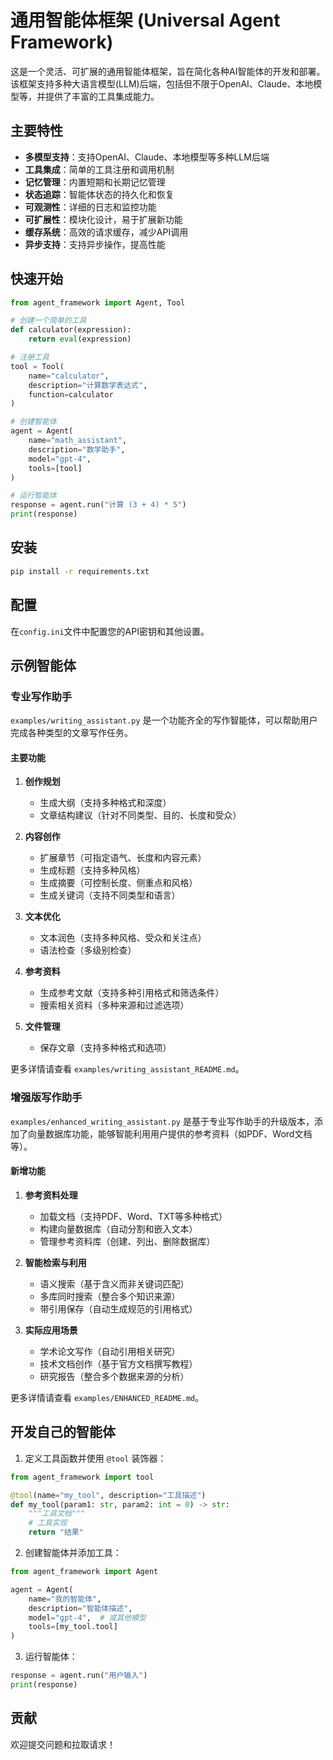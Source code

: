 # 通用智能体框架 (Universal Agent Framework)

这是一个灵活、可扩展的通用智能体框架，旨在简化各种AI智能体的开发和部署。该框架支持多种大语言模型(LLM)后端，包括但不限于OpenAI、Claude、本地模型等，并提供了丰富的工具集成能力。

## 主要特性

- **多模型支持**：支持OpenAI、Claude、本地模型等多种LLM后端
- **工具集成**：简单的工具注册和调用机制
- **记忆管理**：内置短期和长期记忆管理
- **状态追踪**：智能体状态的持久化和恢复
- **可观测性**：详细的日志和监控功能
- **可扩展性**：模块化设计，易于扩展新功能
- **缓存系统**：高效的请求缓存，减少API调用
- **异步支持**：支持异步操作，提高性能

## 快速开始

```python
from agent_framework import Agent, Tool

# 创建一个简单的工具
def calculator(expression):
    return eval(expression)

# 注册工具
tool = Tool(
    name="calculator",
    description="计算数学表达式",
    function=calculator
)

# 创建智能体
agent = Agent(
    name="math_assistant",
    description="数学助手",
    model="gpt-4",
    tools=[tool]
)

# 运行智能体
response = agent.run("计算 (3 + 4) * 5")
print(response)
```

## 安装

```bash
pip install -r requirements.txt
```

## 配置

在`config.ini`文件中配置您的API密钥和其他设置。

## 示例智能体

### 专业写作助手

`examples/writing_assistant.py` 是一个功能齐全的写作智能体，可以帮助用户完成各种类型的文章写作任务。

#### 主要功能

1. **创作规划**
   - 生成大纲（支持多种格式和深度）
   - 文章结构建议（针对不同类型、目的、长度和受众）

2. **内容创作**
   - 扩展章节（可指定语气、长度和内容元素）
   - 生成标题（支持多种风格）
   - 生成摘要（可控制长度、侧重点和风格）
   - 生成关键词（支持不同类型和语言）

3. **文本优化**
   - 文本润色（支持多种风格、受众和关注点）
   - 语法检查（多级别检查）

4. **参考资料**
   - 生成参考文献（支持多种引用格式和筛选条件）
   - 搜索相关资料（多种来源和过滤选项）

5. **文件管理**
   - 保存文章（支持多种格式和选项）

更多详情请查看 `examples/writing_assistant_README.md`。

### 增强版写作助手

`examples/enhanced_writing_assistant.py` 是基于专业写作助手的升级版本，添加了向量数据库功能，能够智能利用用户提供的参考资料（如PDF、Word文档等）。

#### 新增功能

1. **参考资料处理**
   - 加载文档（支持PDF、Word、TXT等多种格式）
   - 构建向量数据库（自动分割和嵌入文本）
   - 管理参考资料库（创建、列出、删除数据库）

2. **智能检索与利用**
   - 语义搜索（基于含义而非关键词匹配）
   - 多库同时搜索（整合多个知识来源）
   - 带引用保存（自动生成规范的引用格式）

3. **实际应用场景**
   - 学术论文写作（自动引用相关研究）
   - 技术文档创作（基于官方文档撰写教程）
   - 研究报告（整合多个数据来源的分析）

更多详情请查看 `examples/ENHANCED_README.md`。

## 开发自己的智能体

1. 定义工具函数并使用 `@tool` 装饰器：

```python
from agent_framework import tool

@tool(name="my_tool", description="工具描述")
def my_tool(param1: str, param2: int = 0) -> str:
    """工具文档"""
    # 工具实现
    return "结果"
```

2. 创建智能体并添加工具：

```python
from agent_framework import Agent

agent = Agent(
    name="我的智能体",
    description="智能体描述",
    model="gpt-4",  # 或其他模型
    tools=[my_tool.tool]
)
```

3. 运行智能体：

```python
response = agent.run("用户输入")
print(response)
```

## 贡献

欢迎提交问题和拉取请求！ 